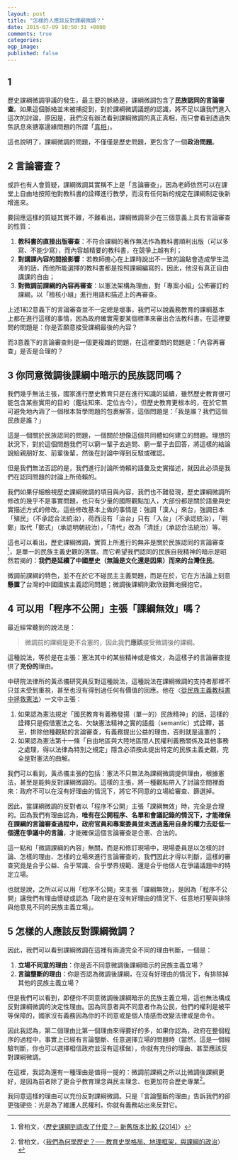 ```yaml
---
layout: post
title: "怎樣的人應該反對課綱微調？"
date: 2015-07-09 10:50:31 +0800
comments: true
categories: 
ogp_image: 
published: false
---
```


## 1
歷史課綱微調爭議的發生，最主要的脈絡是，課綱微調包含了**民族認同的言論審查**。如果這個脈絡並未被捕捉到，對於課綱微調議題的認識，將不足以讓我們進入這次的討論，原因是，我們沒有辦法看到課綱微調的真正真相，而只會看到透過失焦訊息來搪塞邊緣問題的所謂「[真相](https://www.facebook.com/textbooksyllabus?fref=photo)」。

這也說明了，課綱微調的問題，不僅僅是歷史問題，更包含了一個**政治問題**。

<!--more-->

## 2 言論審查？

或許也有人會質疑，課綱微調其實稱不上是「言論審查」，因為老師依然可以在課堂上自由地按照他對教科書的詮釋進行教學，而沒有任何新的規定在課綱制定後新增進來。

要回應這樣的質疑其實不難，不難看出，課綱微調至少在三個意義上具有言論審查的性質：

1. **教科書的直接出版審查**：不符合課綱的著作無法作為教科書順利出版（可以多寫、不能少寫），而內容越精要的教科書，在競爭上越有利；
2. **對講課內容的間接影響**：若教師擔心在上課時說出不一致的論點會造成學生混淆的話，而他所能選擇的教科書都是按照課綱編寫的，因此，他沒有真正自由講課的自由；
3. **對微調前課綱的內容再審查**：以憲法架構為理由，對「專案小組」公佈審訂的課綱，以「檢核小組」進行用語和描述上的再審查。

上述1和2意義下的言論審查並不一定總是壞事，我們可以說義務教育的課綱基本上都在進行這樣的事情，因為政府確實需要某個標準來審出合法教科書。在這裡要問的問題是：你是否願意接受課綱最後的內容？

而3意義下的言論審查則是一個更複雜的問題，在這裡要問的問題是：「內容再審查」是否是合理的？

## 3 你同意微調後課綱中暗示的民族認同嗎？

我們幾乎無法主張，國家進行歷史教育只是在進行知識的延續，雖然歷史教育很可能包含某些實用的目的（鑑往知來、定位古今），但歷史教育更根本的，在於它無可避免地內涵了一個根本哲學問題的包裹解答，這個問題是：「我是誰？我們這個民族是誰？」

這是一個關於民族認同的問題，一個關於想像這個共同體如何建立的問題。理想的狀況下，對於這個問題我們可以窮一輩子去追問、窮一輩子去回答，將這樣的結論說給親朋好友、前輩後輩，然後在討論中得到反駁或確認。

但是我們無法否認的是，我們進行討論所倚賴的語彙及史實描述，就因此必須是我們在認同問題的討論上所倚賴的。

我們如果仔細檢視歷史課綱微調的項目與內容，我們也不難發現，歷史課綱微調所修改的幾乎不是事實問題，也只有少量的國際觀點加入，大部份都是關於語彙與史實描述方式的修改。這些修改基本上做的事情是：強調「漢人」來台，強調日本「殖民」（不承認合法統治），荷西沒有「治台」只有「入台」（不承認統治），「明鄭」取代「鄭式」（承認明朝統治），「清代」改為「清廷」（承認合法統治）等。

這也可以看出，歷史課綱微調，實質上所進行的無非是關於民族認同的言論審查[^1]，是單一的民族主義史觀的落實。而它希望我們認同的民族自我精神的暗示是昭然若揭的：**我們是延續了中國歷史（無論是文化還是因果）而來的台灣住民**。

微調前課綱的特色，並不在於它不碰民主主義問題，而是在於，它在方法論上刻意**懸置**了台灣的中國國族主義認同問題；微調後課綱則歡欣鼓舞地擁抱它。

## 4 可以用「程序不公開」主張「課綱無效」嗎？

最近經常聽到的說法是：

> 微調前的課綱是更不合憲的，因此我們**應該**接受微調後的課綱。

這種說法，等於是在主張：憲法其中的某些精神或是條文，為這樣子的言論審查提供了**充份的**理由。

中研院法律所的黃丞儀研究員反對這種說法，這種說法在課綱微調的支持者那裡不只並未受到重視，甚至也沒有得到過任何有價值的回應。他在〈[從民族主義教科書中拯救憲法](http://opinion.cw.com.tw/blog/profile/103/article/968)〉一文中主張：

1. 如果認為憲法規定「國民教育有義務發揚（單一的）民族精神」的話，這樣的詮釋只是假借憲法之名、欠缺憲法精神之實的語戲（semantic）式詮釋，甚至，排除他種觀點的言論審查，有義務提出公益的理由，否則就是違憲的；
2. 如果認為憲法第十一條「自由地區與大陸地區間人民權利義務關係及其他事務之處理，得以法律為特別之規定」隱含必須按此提出特定的民族主義史觀，完全是對憲法的曲解。

我們可以看到，黃丞儀主張的包括：憲法不只無法為課綱微調提供理由，根據憲法，甚至是能夠反對課綱微調的。這樣的主張，將一種觀點帶入了討論空間裡面來：政府不可以在沒有好理由的情況下，將它不同意的立場給審查、篩選掉。

因此，當課綱微調的反對者以「程序不公開」主張「課綱無效」時，完全是合理的。因為我們有理由認為，**唯有在公開程序、名單和會議記錄的情況下，才能確保在課綱的言論審查過程中，政府官員和專案委員並未透過濫用自身的權力去貶低一個還在爭議中的言論**，才能確保這個言論審查是合憲、合法的。

這一點和「微調課綱的內容」無關，而是和修訂現場中，現場委員是以怎樣的討論、怎樣的理由、怎樣的立場來進行言論審查的，我們因此才得以判斷，這樣的審查究竟是合乎公益、合乎常識、合乎學界規範、還是合乎他個人在爭議議題中的特定立場。

也就是說，之所以可以用「程序不公開」來主張「課綱無效」，是因為「程序不公開」讓我們有理由懷疑或認為「政府是在沒有好理由的情況下、任意地打壓與排除與他意見不同的民族主義立場」。

## 5 怎樣的人應該反對課綱微調？

因此，我們可以看到課綱微調在這裡有兩道完全不同的理由判斷，一個是：

1. **立場不同意的理由**：你是否不同意微調後課綱暗示的民族主義立場？
2. **言論壟斷的理由**：你是否認為微調後課綱，在沒有好理由的情況下，有排除掉其他的民族主義立場？

但是我們可以看到，即便你不同意微調後課綱暗示的民族主義立場，這也無法構成反對課綱微調的決定性理由。因為同意者與不同意者作為公民，他們的權利是被平等保障的，國家沒有義務因為你的不同意或是個人情感而改變法律或是命令。

因此我認為，第二個理由比第一個理由來得要好的多，如果你認為，政府在整個程序的過程中，事實上已經有言論壟斷、任意選擇立場的問題時（當然，這是一個經驗判斷，你也可以選擇相信政府並沒有這樣做），你就有充份的理由、甚至應該反對課綱微調。

在這裡，我認為還有一種理由是值得一提的：微調前課綱之所以比微調後課綱更好，是因為前者除了更合乎教育理念與民主理念、也更加符合歷史專業[^2]。

我同意這樣的理由可以充份反對課綱微調。只是「言論壟斷的理由」告訴我們的卻更強硬些：光是為了維護人民權利，你就有義務站出來反對它。

[^1]: 曾柏文，〈[歷史課綱到底改了什麼？─ 新舊版本比較 (2014)](https://alberttzeng.wordpress.com/2014/01/29/history_curriculum_dispute/)〉
[^2]: 曾柏文，〈[我們為何學歷史？── 教育史學格局、地理框架，與課綱的政治](http://opinion.cw.com.tw/blog/profile/220/article/978)〉
